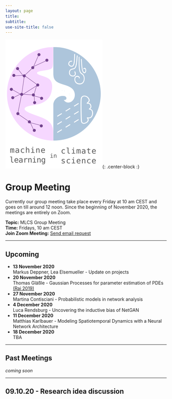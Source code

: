 ```yaml
---
layout: page
title:
subtitle:
use-site-title: false
---
```

![MLCS-Logo](/img/mlcs_logo_small.png){: .center-block :}

# Group Meeting

Currently our group meeting take place every Friday at 10 am CEST and
goes on till around 12 noon. Since the beginning of November 2020, the
meetings are entirely on Zoom. 

**Topic:** MLCS Group Meeting  
**Time:** Fridays, 10 am CEST  
**Join Zoom Meeting:** [Send email request](mailto:bedartha.goswami@uni-tuebingen.de)

***

## Upcoming
+ **13 November 2020**  
Markus Deppner, Lea Elsemueller - Update on projects
+ **20 November 2020**  
Thomas Gläßle - Gaussian Processes for parameter estimation of PDEs [(Rai 2019)](https://doi.org/10.1007/s00477-019-01709-8)
+ **27 November 2020**  
Martina Contisciani - Probabilistic models in network analysis
+ **4 December 2020**  
Luca Rendsburg - Uncovering the inductive bias of NetGAN
+ **11 December 2020**  
Matthias Karlbauer - Modeling Spatiotemporal Dynamics with a Neural Network Architecture
+ **18 December 2020**  
TBA

***

## Past Meetings

_coming soon_


***

<a name="09.10.20"/>

## 09.10.20 - Research idea discussion

